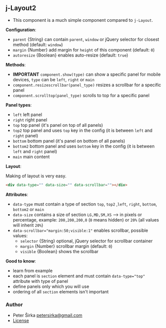 ## j-Layout2

- This component is a much simple component compared to `j-Layout`.

__Configuration__:

- `parent` {String} can contain `parent`, `window` or jQuery selector for closest method (default: `window`)
- `margin` {Number} add margin for `height` of this component (default: `0`)
- `autoresize` {Boolean} enables auto-resize (default: `true`)

__Methods__:

- __IMPORTANT__ `component.show(type)` can show a specific panel for mobile devices, `type` can be `left`, `right` or `main`
- `component.resizescrollbar(panel_type)` resizes a scrollbar for a specific panel
- `component.scrolltop(panel_type)` scrolls to top for a specific panel

__Panel types__:

- `left` left panel
- `right` right panel
- `top` top panel (it's panel on top of all panels)
- `top2` top panel and uses `top` key in the config (it is between `left` and `right` panel)
- `bottom` bottom panel (it's panel on bottom of all panels)
- `bottom2` bottom panel and uses `bottom` key in the config (it is between `left` and `right` panel)
- `main` main content

__Layout__:

Making of layout is very easy.

```html
<div data-type="" data-size="" data-scrollbar=""></div>
```

__Attributes__:

- `data-type` must contain a type of section `top`, `top2` ,`left`, `right`, `bottom`, `bottom2` or `main`
- `data-size` contains a size of section `LG,MD,SM,XS` --> in pixels or percentage, example: `200,200,200,0` (`0` means hidden) or `20%` (all values will inherit `20%`)
- `data-scrollbar="margin:50;visible:1"` enables scrollbar, possible values:
	- `selector` {String} optional, jQuery selector for scrollbar container
	- `margin` {Number} scrollbar margin (default: `0`)
	- `visible` {Boolean} shows the scrollbar

__Good to know__:

- learn from example
- each panel is `section` element and must contain `data-type="top"` attribute with type of panel
- define panels only which you will use
- ordering of all `section` elements isn't important

### Author

- Peter Širka <petersirka@gmail.com>
- [License](https://www.totaljs.com/license/)

